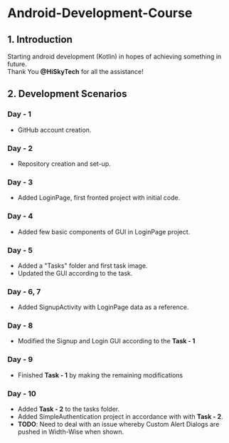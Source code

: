 # Android-Development-Course
## 1. Introduction
Starting android development (Kotlin) in hopes of achieving something in future.  
Thank You **@HiSkyTech** for all the assistance!  

## 2. Development Scenarios
### Day - 1
* GitHub account creation.
### Day - 2
* Repository creation and set-up.
### Day - 3
* Added LoginPage, first fronted project with initial code.
### Day - 4
* Added few basic components of GUI in LoginPage project.
### Day - 5
* Added a "Tasks" folder and first task image.
* Updated the GUI according to the task.
### Day - 6, 7
* Added SignupActivity with LoginPage data as a reference.
### Day - 8
* Modified the Signup and Login GUI according to the **Task - 1**
### Day - 9
* Finished **Task - 1** by making the remaining modifications
### Day - 10
* Added **Task - 2** to the tasks folder.
* Added SimpleAuthentication project in accordance with with **Task - 2**.
* **TODO**: Need to deal with an issue whereby Custom Alert Dialogs are pushed in Width-Wise when shown.